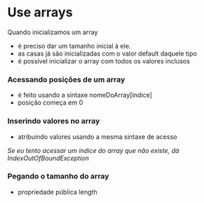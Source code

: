 # Use arrays

Quando inicializamos um array
- é preciso dar um tamanho inicial à ele.
- as casas já são inicializadas com o valor default daquele tipo
- é possível inicializar o array com todos os valores inclusos

### Acessando posições de um array
- é feito usando a sintaxe nomeDoArray[índice]
- posição começa em 0

### Inserindo valores no array
- atribuindo valores usando a mesma sintaxe de acesso

_Se eu tento acessar um índice do array que não existe, dá IndexOutOfBoundException_

### Pegando o tamanho do array
- propriedade pública length
